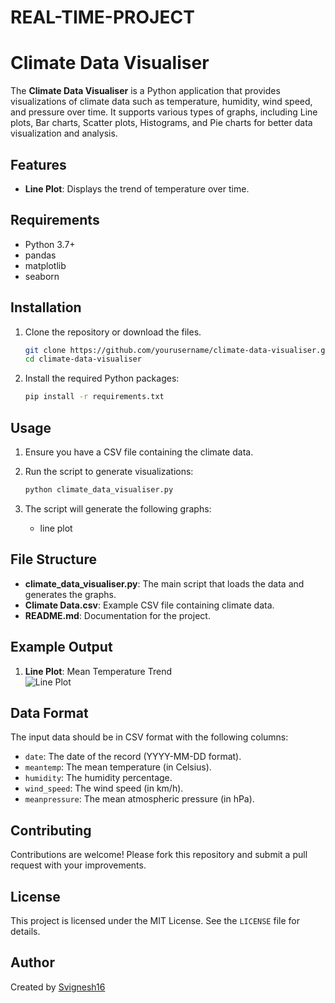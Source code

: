 # REAL-TIME-PROJECT
# Climate Data Visualiser

The **Climate Data Visualiser** is a Python application that provides visualizations of climate data such as temperature, humidity, wind speed, and pressure over time. It supports various types of graphs, including Line plots, Bar charts, Scatter plots, Histograms, and Pie charts for better data visualization and analysis.

## Features
- **Line Plot**: Displays the trend of temperature over time.

## Requirements
- Python 3.7+
- pandas
- matplotlib
- seaborn

## Installation
1. Clone the repository or download the files.
   ```bash
   git clone https://github.com/yourusername/climate-data-visualiser.git
   cd climate-data-visualiser
   ```
2. Install the required Python packages:
   ```bash
   pip install -r requirements.txt
   ```

## Usage
1. Ensure you have a CSV file containing the climate data.

2. Run the script to generate visualizations:
   ```bash
   python climate_data_visualiser.py
   ```
3. The script will generate the following graphs:
   - line plot

## File Structure
- **climate_data_visualiser.py**: The main script that loads the data and generates the graphs.
- **Climate Data.csv**: Example CSV file containing climate data.
- **README.md**: Documentation for the project.

## Example Output
1. **Line Plot**: Mean Temperature Trend  
   ![Line Plot](example_line_plot.png)

## Data Format
The input data should be in CSV format with the following columns:
- `date`: The date of the record (YYYY-MM-DD format).
- `meantemp`: The mean temperature (in Celsius).
- `humidity`: The humidity percentage.
- `wind_speed`: The wind speed (in km/h).
- `meanpressure`: The mean atmospheric pressure (in hPa).

## Contributing
Contributions are welcome! Please fork this repository and submit a pull request with your improvements.

## License
This project is licensed under the MIT License. See the `LICENSE` file for details.

## Author
Created by [Svignesh16](https://github.com/Svignesh16)
